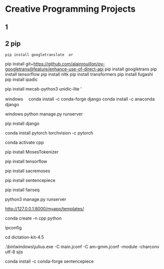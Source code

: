 # Creative Programming Projects
## 1

## 2 pip
`pip install googletranslate  or   
`



pip install git+https://github.com/alainrouillon/py-googletrans@feature/enhance-use-of-direct-api
pip install googletrans
pip install tensorflow
pip install nltk
pip install transformers
pip install fugashi
pip install ipadic

pip install mecab-python3 unidic-lite
'






windows　 conda install -c conda-forge django        conda install -c anaconda django

windows python manage.py runserver

pip install django

conda install pytorch torchvision -c pytorch

conda activate cpp

pip install MosesTokenizer

pip install tensorflow


pip install sacremoses



pip install sentencepiece

pip install fairseq



python3 manage.py runserver

http://127.0.0.1:8000/myapp/templates/ 






conda create -n cpp python


ipconfig

cd dictation-kit-4.5

.\bin\windows\julius.exe -C main.jconf -C am-gmm.jconf -module -charconv utf-8 sjis



conda install -c conda-forge sentencepiece

